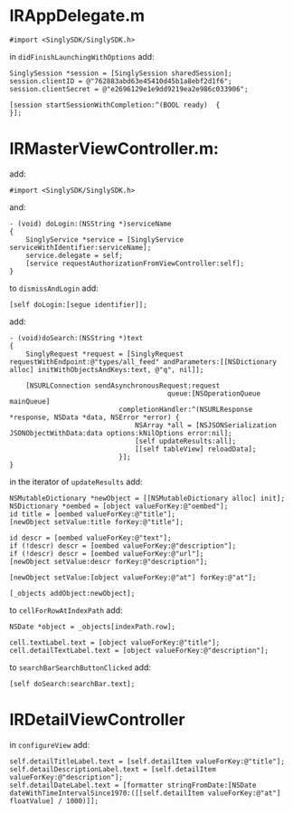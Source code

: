 # IRAppDelegate.m

    #import <SinglySDK/SinglySDK.h>

in `didFinishLaunchingWithOptions` add:

    SinglySession *session = [SinglySession sharedSession];
    session.clientID = @"762883abd63e45410d45b1a8ebf2d1f6";
    session.clientSecret = @"e2696129e1e9dd9219ea2e986c033906";

    [session startSessionWithCompletion:^(BOOL ready)  {
    }];


# IRMasterViewController.m:

add:

    #import <SinglySDK/SinglySDK.h>

and:

    - (void) doLogin:(NSString *)serviceName
    {
        SinglyService *service = [SinglyService serviceWithIdentifier:serviceName];
        service.delegate = self;
        [service requestAuthorizationFromViewController:self];
    }

to `dismissAndLogin` add:

    [self doLogin:[segue identifier]];

add:

    - (void)doSearch:(NSString *)text
    {
        SinglyRequest *request = [SinglyRequest requestWithEndpoint:@"types/all_feed" andParameters:[[NSDictionary alloc] initWithObjectsAndKeys:text, @"q", nil]];

        [NSURLConnection sendAsynchronousRequest:request
                                           queue:[NSOperationQueue mainQueue]
                               completionHandler:^(NSURLResponse *response, NSData *data, NSError *error) {
                                   NSArray *all = [NSJSONSerialization JSONObjectWithData:data options:kNilOptions error:nil];
                                   [self updateResults:all];
                                   [[self tableView] reloadData];
                               }];
    }

in the iterator of `updateResults` add:

    NSMutableDictionary *newObject = [[NSMutableDictionary alloc] init];
    NSDictionary *oembed = [object valueForKey:@"oembed"];
    id title = [oembed valueForKey:@"title"];
    [newObject setValue:title forKey:@"title"];

    id descr = [oembed valueForKey:@"text"];
    if (!descr) descr = [oembed valueForKey:@"description"];
    if (!descr) descr = [oembed valueForKey:@"url"];
    [newObject setValue:descr forKey:@"description"];

    [newObject setValue:[object valueForKey:@"at"] forKey:@"at"];

    [_objects addObject:newObject];

to `cellForRowAtIndexPath` add:

    NSDate *object = _objects[indexPath.row];

    cell.textLabel.text = [object valueForKey:@"title"];
    cell.detailTextLabel.text = [object valueForKey:@"description"];

to `searchBarSearchButtonClicked` add:

    [self doSearch:searchBar.text];

# IRDetailViewController

in `configureView` add:

    self.detailTitleLabel.text = [self.detailItem valueForKey:@"title"];
    self.detailDescriptionLabel.text = [self.detailItem valueForKey:@"description"];
    self.detailDateLabel.text = [formatter stringFromDate:[NSDate dateWithTimeIntervalSince1970:([[self.detailItem valueForKey:@"at"] floatValue] / 1000)]];

